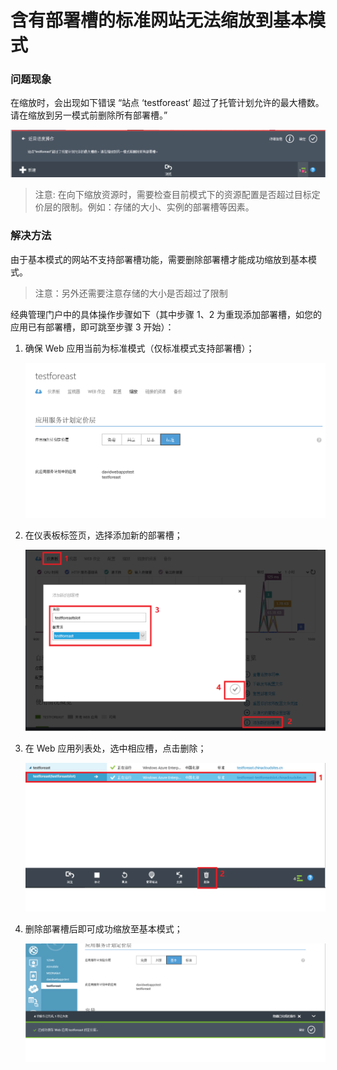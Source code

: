  <properties
	pageTitle="含有部署槽的标准网站无法缩放到基本模式"
	description="Web 应用删除部署槽后从标准模式缩放到基本模式"
	services="Web-Apps"
	documentationCenter=""
	authors=""
	manager=""
	editor=""
	tags="Azure,Web 应用,缩放,Portal"/>

<tags
    ms.service="Web-Apps-aog"
    ms.date="12/08/2016"
    wacn.date="12/08/2016"/>

# 含有部署槽的标准网站无法缩放到基本模式 #

### 问题现象 ###

在缩放时，会出现如下错误 “站点 ‘testforeast’ 超过了托管计划允许的最大槽数。请在缩放到另一模式前删除所有部署槽。”

![site-testforeast-error](./media/aog-web-apps-qa-slot-scale-standard-failed/site-testforeast-error.png)

> 注意: 在向下缩放资源时，需要检查目前模式下的资源配置是否超过目标定价层的限制。例如：存储的大小、实例的部署槽等因素。

### 解决方法 ###

由于基本模式的网站不支持部署槽功能，需要删除部署槽才能成功缩放到基本模式。

> 注意：另外还需要注意存储的大小是否超过了限制

经典管理门户中的具体操作步骤如下（其中步骤 1、2 为重现添加部署槽，如您的应用已有部署槽，即可跳至步骤 3 开始）：

1. 确保 Web 应用当前为标准模式（仅标准模式支持部署槽）；

	![step-1-standard](./media/aog-web-apps-qa-slot-scale-standard-failed/step-1-standard.png)

2. 在仪表板标签页，选择添加新的部署槽；

	![step-2-add-slot](./media/aog-web-apps-qa-slot-scale-standard-failed/step-2-add-slot.png)

3. 在 Web 应用列表处，选中相应槽，点击删除；

	![step-3-delete-slot](./media/aog-web-apps-qa-slot-scale-standard-failed/step-3-delete-slot.png)

4. 删除部署槽后即可成功缩放至基本模式；

	![step-4-scale-tier](./media/aog-web-apps-qa-slot-scale-standard-failed/step-4-scale-tier.png)
